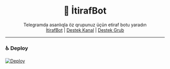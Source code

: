 <div align="center">
  <h1>💌 İtirafBot</h1>
</div>
<p align="center">
    Telegramda asanlıqla öz qrupunuz üçün etiraf botu yaradın
    <br>
        <a href="https://t.me/itiraf_30_bot">İtirafBot</a> |
        <a href="https://t.me/HerlockUserBot1">Destek Kanal</a> |
        <a href="https://t.me/itirafbotu">Destek Grub</a>
    <br>
</p>

----
### ♿ Deploy
[![Deploy](https://www.herokucdn.com/deploy/button.svg)](https://heroku.com/deploy?template=https://github.com/SakirBey1/tg)


